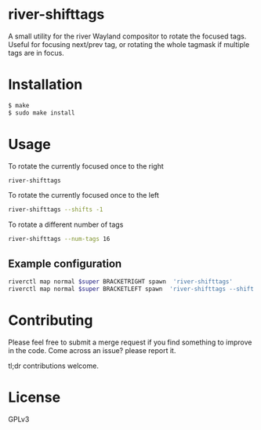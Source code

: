 # river-shifttags

A small utility for the river Wayland compositor to rotate the focused tags.
Useful for focusing next/prev tag, or rotating the whole tagmask if multiple
tags are in focus.

# Installation

```sh
$ make
$ sudo make install
```

# Usage

To rotate the currently focused once to the right
```sh
river-shifttags
```

To rotate the currently focused once to the left
```sh
river-shifttags --shifts -1
```

To rotate a different number of tags
```sh
river-shifttags --num-tags 16
```

## Example configuration

```sh
riverctl map normal $super BRACKETRIGHT spawn  'river-shifttags'
riverctl map normal $super BRACKETLEFT spawn  'river-shifttags --shift -1'
```

# Contributing

Please feel free to submit a merge request if you find something to improve in
the code. Come across an issue? please report it. 

tl;dr contributions welcome.


# License

GPLv3
